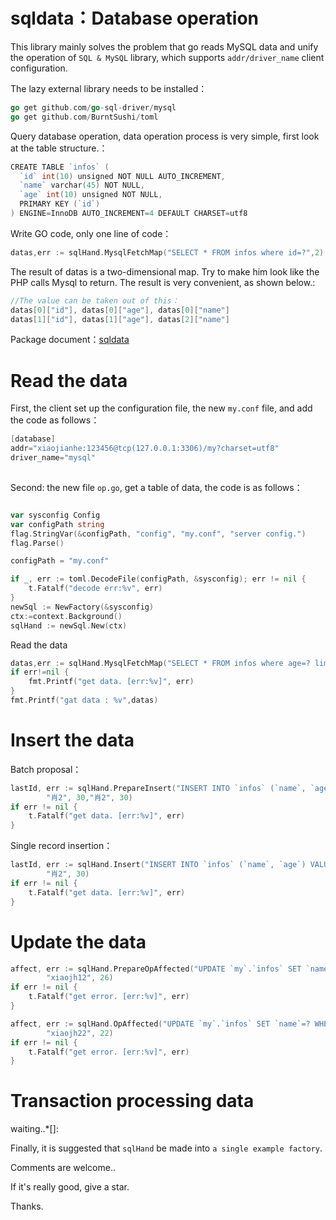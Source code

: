 # sqldata：Database operation  #

This library mainly solves the problem that go reads MySQL data and unify the operation of `SQL & MySQL` library, which supports `addr/driver_name` client configuration.

The lazy external library needs to be installed：
```go
go get github.com/go-sql-driver/mysql
go get github.com/BurntSushi/toml

```

Query database operation, data operation process is very simple, first look at the table structure.：

```go
CREATE TABLE `infos` (
  `id` int(10) unsigned NOT NULL AUTO_INCREMENT,
  `name` varchar(45) NOT NULL,
  `age` int(10) unsigned NOT NULL,
  PRIMARY KEY (`id`)
) ENGINE=InnoDB AUTO_INCREMENT=4 DEFAULT CHARSET=utf8

```

Write GO code, only one line of code：

```go
datas,err := sqlHand.MysqlFetchMap("SELECT * FROM infos where id=?",2)
```

The result of datas is a two-dimensional map. Try to make him look like the PHP calls Mysql to return. The result is very convenient, as shown below.:

```go
//The value can be taken out of this：
datas[0]["id"], datas[0]["age"], datas[0]["name"] 
datas[1]["id"], datas[1]["age"], datas[2]["name"] 
```

Package document：[sqldata]()
  

# Read the data #

 First, the client set up the configuration file, the new `my.conf` file, and add the code as follows：
 
```go 
[database]
addr="xiaojianhe:123456@tcp(127.0.0.1:3306)/my?charset=utf8"
driver_name="mysql"
    
```


 Second: the new file `op.go`, get a table of data, the code is as follows：

```go

var sysconfig Config
var configPath string
flag.StringVar(&configPath, "config", "my.conf", "server config.")
flag.Parse()

configPath = "my.conf"

if _, err := toml.DecodeFile(configPath, &sysconfig); err != nil {
    t.Fatalf("decode err:%v", err)
}
newSql := NewFactory(&sysconfig)
ctx:=context.Background()
sqlHand := newSql.New(ctx)
```

Read the data

```go
datas,err := sqlHand.MysqlFetchMap("SELECT * FROM infos where age=? limit 3",30)
if err!=nil {
    fmt.Printf("get data. [err:%v]", err)
}
fmt.Printf("gat data : %v",datas)


```
 
 # Insert the data  #

Batch proposal：

```go
lastId, err := sqlHand.PrepareInsert("INSERT INTO `infos` (`name`, `age`) VALUES (?,?),(?,?)",
		"肖2", 30,"肖2", 30)
if err != nil {
    t.Fatalf("get data. [err:%v]", err)
}
```

Single record insertion：

```go
lastId, err := sqlHand.Insert("INSERT INTO `infos` (`name`, `age`) VALUES (?,?)",
		"肖2", 30)
if err != nil {
    t.Fatalf("get data. [err:%v]", err)
}
```

 # Update the data  #

```go
affect, err := sqlHand.PrepareOpAffected("UPDATE `my`.`infos` SET `name`=? WHERE `id`=?",
		"xiaojh12", 26)
if err != nil {
    t.Fatalf("get error. [err:%v]", err)
}
```


```go
affect, err := sqlHand.OpAffected("UPDATE `my`.`infos` SET `name`=? WHERE `id`=?",
		"xiaojh22", 22)
if err != nil {
    t.Fatalf("get error. [err:%v]", err)
}
```

# Transaction processing data  #

waiting..*[]: 


Finally, it is suggested that `sqlHand` be made into `a single example factory`.


Comments are welcome..

If it's really good, give a star. 

Thanks.
